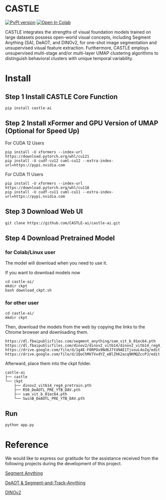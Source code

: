 # CASTLE


[![PyPI version](https://badge.fury.io/py/castle-ai.svg)](https://badge.fury.io/py/castle-ai)
[![Open In Colab](https://colab.research.google.com/assets/colab-badge.svg)](https://colab.research.google.com/github/CASTLE-ai/castle-ai/blob/main/notebooks/colab.ipynb)

CASTLE integrates the strengths of visual foundation models trained on large datasets possess open-world visual concepts, including Segment Anything (SA), DeAOT, and DINOv2, for one-shot image segmentation and unsupervised visual feature extraction. Furthermore, CASTLE employs unsupervised multi-stage and/or multi-layer UMAP clustering algorithms to distinguish behavioral clusters with unique temporal variability. 

# Install

## Step 1 Install CASTLE Core Function
```
pip install castle-ai
```



## Step 2 Install xFormer and GPU Version of UMAP (Optional for Speed Up)

For CUDA 12 Users
```
pip install -U xformers --index-url https://download.pytorch.org/whl/cu121
pip install -U cudf-cu12 cuml-cu12 --extra-index-url=https://pypi.nvidia.com 
```


For CUDA 11 Users
```
pip install -U xformers --index-url https://download.pytorch.org/whl/cu118
pip install -U cudf-cu11 cuml-cu11 --extra-index-url=https://pypi.nvidia.com 
```


## Step 3 Download Web UI
```
git clone https://github.com/CASTLE-ai/castle-ai.git
```

## Step 4 Download Pretrained Model

### for Colab/Linux user

The model will download when you need to use it.

If you want to download models now
```
cd castle-ai/
mkdir ckpt
bash download_ckpt.sh 
```

### for other user
```
cd castle-ai/
mkdir ckpt
```

Then, download the models from the web by copying the links to the Chrome browser and downloading them.
```
https://dl.fbaipublicfiles.com/segment_anything/sam_vit_b_01ec64.pth
https://dl.fbaipublicfiles.com/dinov2/dinov2_vitb14/dinov2_vitb14_reg4_pretrain.pth
https://drive.google.com/file/d/1g4E-F0RPOx9Nd6J7tU9AE1TjsouL4oZq/edit
https://drive.google.com/file/d/1QoChMkTVxdYZ_eBlZhK2acq9KMQZccPJ/edit
```

Afterward, place them into the ckpt folder.

```
castle-ai
├── castle
└── ckpt
    ├── dinov2_vitb14_reg4_pretrain.pth
    ├── R50_DeAOTL_PRE_YTB_DAV.pth
    ├── sam_vit_b_01ec64.pth
    └── SwinB_DeAOTL_PRE_YTB_DAV.pth

```



## Run
```
python app.py
```


# Reference

We would like to express our gratitude for the assistance received from the following projects during the development of this project.

[Segment Anything](https://github.com/facebookresearch/segment-anything.git)

[DeAOT & Segment-and-Track-Anything](https://github.com/z-x-yang/Segment-and-Track-Anything.git)

[DINOv2](https://github.com/facebookresearch/dinov2.git)